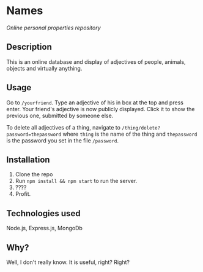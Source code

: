 # Names

*Online personal properties repository*

## Description

This is an online database and display of adjectives of people, animals, objects and virtually anything. 

## Usage

Go to ``/yourfriend``. Type an adjective of his in box at the top and press enter. Your friend's adjective is now publicly displayed. Click it to show the previous one, submitted by someone else.

To delete all adjectives of a thing, navigate to ``/thing/delete?password=thepassword`` where ``thing`` is the name of the thing and ``thepassword`` is the password you set in the file ``/password``.

## Installation

 1. Clone the repo
 2. Run ``npm install && npm start`` to run the server.
 3. ????
 4. Profit.

## Technologies used

Node.js, Express.js, MongoDb

## Why?

Well, I don't really know. It is useful, right? Right?
